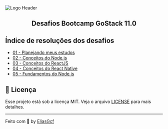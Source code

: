 <img alt="Logo Header" src="https://storage.googleapis.com/golden-wind/bootcamp-gostack/header-desafios.png">

<h2 align="center">
  Desafios Bootcamp GoStack 11.0
</h2>

## Índice de resoluções dos desafios

- [01 - Planejando meus estudos](desafio-01-planejando-meus-estudos)
- [02 - Conceitos do Node.js](desafio-02-conceitos-nodejs)
- [03 - Conceitos do ReactJS](desafio-03-conceitos-reactjs)
- [04 - Conceitos do React Native](desafio-04-conceitos-react-native)
- [05 - Fundamentos do Node.js](desafio-05-fundamentos-nodejs)

## 📝 Licença

Esse projeto está sob a licença MIT. Veja o arquivo [LICENSE](LICENSE) para mais detalhes.

---

Feito com 💜 by [EliasGcf](https://www.linkedin.com/in/eliasgcf/)

